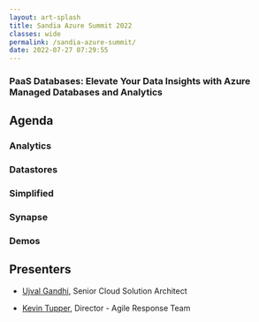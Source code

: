 ```yaml
---
layout: art-splash
title: Sandia Azure Summit 2022
classes: wide
permalink: /sandia-azure-summit/
date: 2022-07-27 07:29:55
---
```

### PaaS Databases: Elevate Your Data Insights with Azure Managed Databases and Analytics

## Agenda

### Analytics

### Datastores

### Simplified

### Synapse

### Demos

## Presenters

* [Ujval Gandhi](mailto:ujvalgandhi@microsoft.com), Senior Cloud Solution Architect

* [Kevin Tupper](mailto:kevin.tupper@microsoft.com), Director - Agile Response Team
